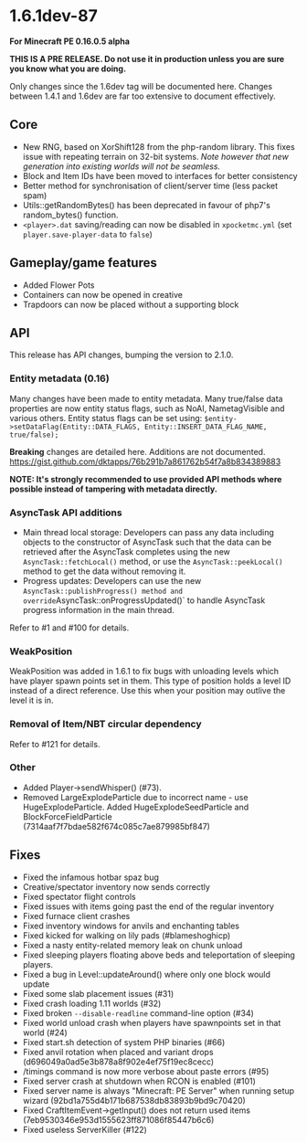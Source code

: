 # 1.6.1dev-87
**For Minecraft PE 0.16.0.5 alpha**

**THIS IS A PRE RELEASE. Do not use it in production unless you are sure you know what you are doing.**

Only changes since the 1.6dev tag will be documented here. Changes between 1.4.1 and 1.6dev are far too extensive to document effectively.

## Core
- New RNG, based on XorShift128 from the php-random library. This fixes issue with repeating terrain on 32-bit systems. _Note however that new generation into existing worlds will not be seamless._
- Block and Item IDs have been moved to interfaces for better consistency
- Better method for synchronisation of client/server time (less packet spam)
- Utils::getRandomBytes() has been deprecated in favour of php7's random_bytes() function.
- `<player>.dat` saving/reading can now be disabled in `xpocketmc.yml` (set `player.save-player-data` to `false`)

## Gameplay/game features
- Added Flower Pots
- Containers can now be opened in creative
- Trapdoors can now be placed without a supporting block

## API

This release has API changes, bumping the version to 2.1.0.

### Entity metadata (0.16)

Many changes have been made to entity metadata. Many true/false data properties are now entity status flags, such as NoAI, NametagVisible and various others. Entity status flags can be set using:
`$entity->setDataFlag(Entity::DATA_FLAGS, Entity::INSERT_DATA_FLAG_NAME, true/false);`

**Breaking** changes are detailed here. Additions are not documented. https://gist.github.com/dktapps/76b291b7a861762b54f7a8b834389883

**NOTE: It's strongly recommended to use provided API methods where possible instead of tampering with metadata directly.**

### AsyncTask API additions
- Main thread local storage: Developers can pass any data including objects to the constructor of AsyncTask such that the data can be retrieved after the AsyncTask completes using the new `AsyncTask::fetchLocal()` method, or use the `AsyncTask::peekLocal()` method to get the data without removing it.
- Progress updates: Developers can use the new `AsyncTask::publishProgress() method and override`AsyncTask::onProgressUpdated()` to handle AsyncTask progress information in the main thread.

Refer to #1 and #100 for details.

### WeakPosition

WeakPosition was added in 1.6.1 to fix bugs with unloading levels which have player spawn points set in them. This type of position holds a level ID instead of a direct reference. Use this when your position may outlive the level it is in.

### Removal of Item/NBT circular dependency

Refer to #121 for details.

### Other
- Added Player->sendWhisper() (#73).
- Removed LargeExplodeParticle due to incorrect name - use HugeExplodeParticle. Added HugeExplodeSeedParticle and BlockForceFieldParticle (7314aaf7f7bdae582f674c085c7ae879985bf847)

## Fixes
- Fixed the infamous hotbar spaz bug
- Creative/spectator inventory now sends correctly
- Fixed spectator flight controls
- Fixed issues with items going past the end of the regular inventory
- Fixed furnace client crashes
- Fixed inventory windows for anvils and enchanting tables
- Fixed kicked for walking on lily pads (#blameshoghicp)
- Fixed a nasty entity-related memory leak on chunk unload
- Fixed sleeping players floating above beds and teleportation of sleeping players.
- Fixed a bug in Level::updateAround() where only one block would update
- Fixed some slab placement issues (#31)
- Fixed crash loading 1.11 worlds (#32)
- Fixed broken `--disable-readline` command-line option (#34)
- Fixed world unload crash when players have spawnpoints set in that world (#24)
- Fixed start.sh detection of system PHP binaries (#66)
- Fixed anvil rotation when placed and variant drops (d696049a0ad5e3b878a8f902e4ef75f19ec8cecc)
- /timings command is now more verbose about paste errors (#95)
- Fixed server crash at shutdown when RCON is enabled (#101)
- Fixed server name is always "Minecraft: PE Server" when running setup wizard (92bd1a755d4b171b687538db83893b9bd9c70420)
- Fixed CraftItemEvent->getInput() does not return used items (7eb9530346e953d1555623ff871086f85447b6c6)
- Fixed useless ServerKiller (#122)